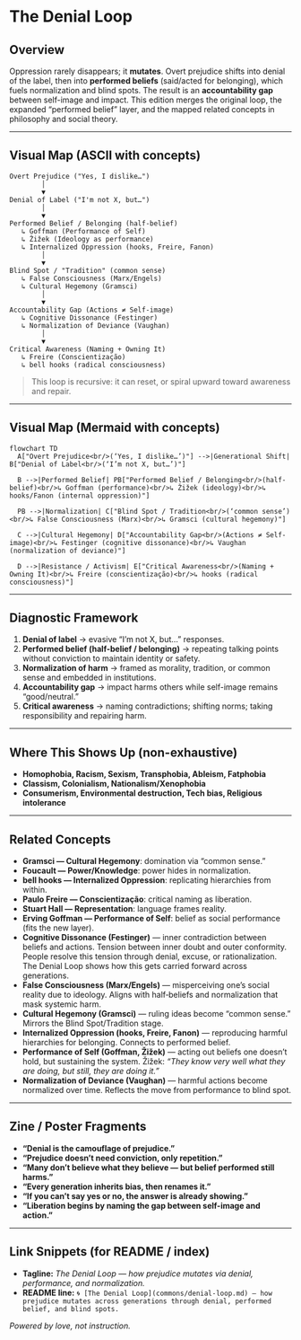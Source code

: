 # The Denial Loop

## Overview

Oppression rarely disappears; it **mutates**. Overt prejudice shifts into denial of the label, then into **performed beliefs** (said/acted for belonging), which fuels normalization and blind spots. The result is an **accountability gap** between self-image and impact. This edition merges the original loop, the expanded “performed belief” layer, and the mapped related concepts in philosophy and social theory.

---

## Visual Map (ASCII with concepts)

```text
Overt Prejudice ("Yes, I dislike…")
        │
        ▼
Denial of Label ("I'm not X, but…")
        │
        ▼
Performed Belief / Belonging (half-belief)
   ↳ Goffman (Performance of Self)
   ↳ Žižek (Ideology as performance)
   ↳ Internalized Oppression (hooks, Freire, Fanon)
        │
        ▼
Blind Spot / "Tradition" (common sense)
   ↳ False Consciousness (Marx/Engels)
   ↳ Cultural Hegemony (Gramsci)
        │
        ▼
Accountability Gap (Actions ≠ Self-image)
   ↳ Cognitive Dissonance (Festinger)
   ↳ Normalization of Deviance (Vaughan)
        │
        ▼
Critical Awareness (Naming + Owning It)
   ↳ Freire (Conscientização)
   ↳ bell hooks (radical consciousness)
```

> This loop is recursive: it can reset, or spiral upward toward awareness and repair.

---

## Visual Map (Mermaid with concepts)

```mermaid
flowchart TD
  A["Overt Prejudice<br/>(‘Yes, I dislike…’)"] -->|Generational Shift| B["Denial of Label<br/>(‘I’m not X, but…’)"]

  B -->|Performed Belief| PB["Performed Belief / Belonging<br/>(half-belief)<br/>↳ Goffman (performance)<br/>↳ Žižek (ideology)<br/>↳ hooks/Fanon (internal oppression)"]

  PB -->|Normalization| C["Blind Spot / Tradition<br/>(‘common sense’)<br/>↳ False Consciousness (Marx)<br/>↳ Gramsci (cultural hegemony)"]

  C -->|Cultural Hegemony| D["Accountability Gap<br/>(Actions ≠ Self-image)<br/>↳ Festinger (cognitive dissonance)<br/>↳ Vaughan (normalization of deviance)"]

  D -->|Resistance / Activism| E["Critical Awareness<br/>(Naming + Owning It)<br/>↳ Freire (conscientização)<br/>↳ hooks (radical consciousness)"]
```

---

## Diagnostic Framework

1. **Denial of label** → evasive “I’m not X, but…” responses.
2. **Performed belief (half-belief / belonging)** → repeating talking points without conviction to maintain identity or safety.
3. **Normalization of harm** → framed as morality, tradition, or common sense and embedded in institutions.
4. **Accountability gap** → impact harms others while self-image remains “good/neutral.”
5. **Critical awareness** → naming contradictions; shifting norms; taking responsibility and repairing harm.

---

## Where This Shows Up (non-exhaustive)

* **Homophobia, Racism, Sexism, Transphobia, Ableism, Fatphobia**
* **Classism, Colonialism, Nationalism/Xenophobia**
* **Consumerism, Environmental destruction, Tech bias, Religious intolerance**

---

## Related Concepts

* **Gramsci — Cultural Hegemony**: domination via “common sense.”
* **Foucault — Power/Knowledge**: power hides in normalization.
* **bell hooks — Internalized Oppression**: replicating hierarchies from within.
* **Paulo Freire — Conscientização**: critical naming as liberation.
* **Stuart Hall — Representation**: language frames reality.
* **Erving Goffman — Performance of Self**: belief as social performance (fits the new layer).
* **Cognitive Dissonance (Festinger)** — inner contradiction between beliefs and actions. Tension between inner doubt and outer conformity. People resolve this tension through denial, excuse, or rationalization. The Denial Loop shows how this gets carried forward across generations. 
* **False Consciousness (Marx/Engels)** — misperceiving one’s social reality due to ideology. Aligns with half‑beliefs and normalization that mask systemic harm.
* **Cultural Hegemony (Gramsci)** — ruling ideas become “common sense.” Mirrors the Blind Spot/Tradition stage.
* **Internalized Oppression (hooks, Freire, Fanon)** — reproducing harmful hierarchies for belonging. Connects to performed belief.
* **Performance of Self (Goffman, Žižek)** — acting out beliefs one doesn’t hold, but sustaining the system. Žižek: *“They know very well what they are doing, but still, they are doing it.”*
* **Normalization of Deviance (Vaughan)** — harmful actions become normalized over time. Reflects the move from performance to blind spot.

---

## Zine / Poster Fragments

* **“Denial is the camouflage of prejudice.”**
* **“Prejudice doesn’t need conviction, only repetition.”**
* **“Many don’t believe what they believe — but belief performed still harms.”**
* **“Every generation inherits bias, then renames it.”**
* **“If you can’t say yes or no, the answer is already showing.”**
* **“Liberation begins by naming the gap between self-image and action.”**

---

## Link Snippets (for README / index)

* **Tagline:** *The Denial Loop — how prejudice mutates via denial, performance, and normalization.*
* **README line:** `🌀 [The Denial Loop](commons/denial-loop.md) — how prejudice mutates across generations through denial, performed belief, and blind spots.`

*Powered by love, not instruction.*
